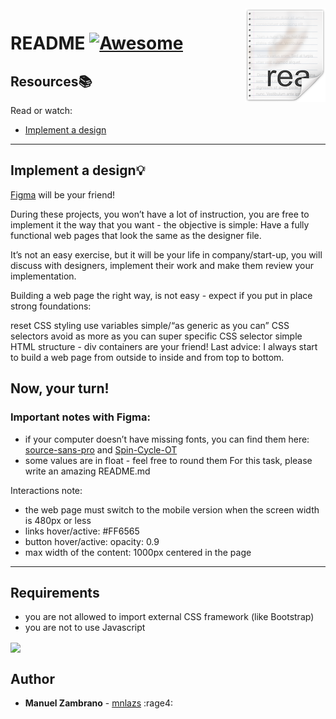 <img src="images/icon.png" align="right" />

# README [![Awesome](https://cdn.jsdelivr.net/gh/sindresorhus/awesome@d7305f38d29fed78fa85652e3a63e154dd8e8829/media/badge.svg)](https://github.com/sindresorhus/awesome#readme)

## Resources:books:
Read or watch:

* [Implement a design](https://developer.mozilla.org/en-US/docs/Learn/HTML/Introduction_to_HTML)
---

## Implement a design:bulb:

[Figma](https://www.figma.com/) will be your friend!

During these projects, you won’t have a lot of instruction, you are free to implement it the way that you want - the objective is simple: Have a fully functional web pages that look the same as the designer file.

It’s not an easy exercise, but it will be your life in company/start-up, you will discuss with designers, implement their work and make them review your implementation.

Building a web page the right way, is not easy - expect if you put in place strong foundations:

reset CSS styling
use variables
simple/“as generic as you can” CSS selectors
avoid as more as you can super specific CSS selector
simple HTML structure - div containers are your friend!
Last advice: I always start to build a web page from outside to inside and from top to bottom.

Now, your turn!
---
### Important notes with Figma:

- if your computer doesn’t have missing fonts, you can find them here: [source-sans-pro](https://www.fontsquirrel.com/fonts/source-sans-pro) and [Spin-Cycle-OT](https://www.fontsquirrel.com/fonts/Spin-Cycle-OT)
- some values are in float - feel free to round them
For this task, please write an amazing README.md

Interactions note:

- the web page must switch to the mobile version when the screen width is 480px or less
- links hover/active: #FF6565
- button hover/active: opacity: 0.9
- max width of the content: 1000px centered in the page
---

## Requirements
- you are not allowed to import external CSS framework (like Bootstrap)
- you are not to use Javascript

<img src="image.jpeg" align="center" />


## Author
- **Manuel Zambrano** - [mnlazs](https://github.com/mnlazs) :rage4:
